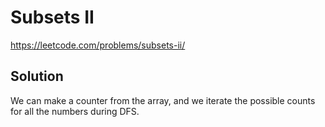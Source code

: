 # Subsets II

https://leetcode.com/problems/subsets-ii/

## Solution

We can make a counter from the array, and we iterate the possible counts for all the numbers during DFS.
